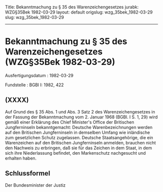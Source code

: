 Title: Bekanntmachung zu § 35 des Warenzeichengesetzes
jurabk: WZG§35Bek 1982-03-29
layout: default
origslug: wzg_35bek_1982-03-29
slug: wzg_35bek_1982-03-29

---

# Bekanntmachung zu § 35 des Warenzeichengesetzes (WZG§35Bek 1982-03-29)

Ausfertigungsdatum
:   1982-03-29

Fundstelle
:   BGBl I: 1982, 422



## (XXXX)

Auf Grund des § 35 Abs. 1 und Abs. 3 Satz 2 des Warenzeichengesetzes
in der Fassung der Bekanntmachung vom 2. Januar 1968 (BGBl. I S. 1,
29) wird gemäß einer Erklärung des Chief Minister's Office der
Britischen Jungferninseln bekanntgemacht:
Deutsche Warenbezeichnungen werden auf den Britischen Jungferninseln
in demselben Umfang wie inländische zum gesetzlichen Schutz
zugelassen.
Deutsche Staatsangehörige, die ein Warenzeichen auf den Britischen
Jungferninseln anmelden, brauchen nicht den Nachweis zu erbringen, daß
sie für das Zeichen in dem Staat, in dem sich ihre Niederlassung
befindet, den Markenschutz nachgesucht und erhalten haben.


## Schlussformel

Der Bundesminister der Justiz

